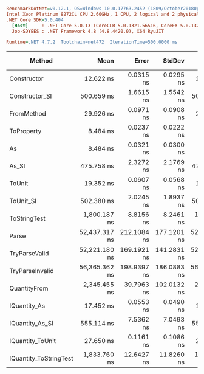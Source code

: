 ``` ini

BenchmarkDotNet=v0.12.1, OS=Windows 10.0.17763.2452 (1809/October2018Update/Redstone5)
Intel Xeon Platinum 8272CL CPU 2.60GHz, 1 CPU, 2 logical and 2 physical cores
.NET Core SDK=5.0.404
  [Host]     : .NET Core 5.0.13 (CoreCLR 5.0.1321.56516, CoreFX 5.0.1321.56516), X64 RyuJIT
  Job-SDYEES : .NET Framework 4.8 (4.8.4420.0), X64 RyuJIT

Runtime=.NET 4.7.2  Toolchain=net472  IterationTime=500.0000 ms  

```
|                 Method |          Mean |       Error |      StdDev |        Median |  Gen 0 |  Gen 1 | Gen 2 | Allocated |
|----------------------- |--------------:|------------:|------------:|--------------:|-------:|-------:|------:|----------:|
|            Constructor |     12.622 ns |   0.0315 ns |   0.0295 ns |     12.626 ns |      - |      - |     - |         - |
|         Constructor_SI |    500.659 ns |   1.6615 ns |   1.5542 ns |    500.792 ns | 0.0298 |      - |     - |     201 B |
|             FromMethod |     29.926 ns |   0.0971 ns |   0.0908 ns |     29.921 ns |      - |      - |     - |         - |
|             ToProperty |      8.484 ns |   0.0237 ns |   0.0222 ns |      8.487 ns |      - |      - |     - |         - |
|                     As |      8.484 ns |   0.0321 ns |   0.0300 ns |      8.477 ns |      - |      - |     - |         - |
|                  As_SI |    475.758 ns |   2.3272 ns |   2.1769 ns |    475.601 ns | 0.0296 |      - |     - |     201 B |
|                 ToUnit |     19.352 ns |   0.0607 ns |   0.0568 ns |     19.348 ns |      - |      - |     - |         - |
|              ToUnit_SI |    502.380 ns |   2.0245 ns |   1.8937 ns |    502.360 ns | 0.0295 |      - |     - |     201 B |
|           ToStringTest |  1,800.187 ns |   8.8156 ns |   8.2461 ns |  1,800.175 ns | 0.1854 |      - |     - |    1220 B |
|                  Parse | 52,437.317 ns | 212.1084 ns | 177.1201 ns | 52,459.539 ns | 8.3770 | 0.3141 |     - |   54376 B |
|          TryParseValid | 52,221.180 ns | 169.1921 ns | 141.2831 ns | 52,234.637 ns | 8.3638 | 0.3136 |     - |   54353 B |
|        TryParseInvalid | 56,365.362 ns | 198.9397 ns | 186.0883 ns | 56,326.232 ns | 8.3099 | 0.3369 |     - |   53895 B |
|           QuantityFrom |  2,345.455 ns |  39.7963 ns | 102.0132 ns |  2,300.000 ns |      - |      - |     - |    8192 B |
|           IQuantity_As |     17.452 ns |   0.0553 ns |   0.0490 ns |     17.459 ns | 0.0037 |      - |     - |      24 B |
|        IQuantity_As_SI |    555.114 ns |   7.5362 ns |   7.0493 ns |    555.641 ns | 0.0293 |      - |     - |     201 B |
|       IQuantity_ToUnit |     27.650 ns |   0.1161 ns |   0.1086 ns |     27.687 ns | 0.0087 |      - |     - |      56 B |
| IQuantity_ToStringTest |  1,833.760 ns |  12.6427 ns |  11.8260 ns |  1,833.110 ns | 0.1843 |      - |     - |    1220 B |
